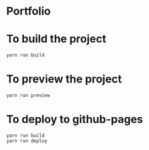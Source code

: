 # Portfolio 

# To build the project
    yarn run build

# To preview the project
    yarn run preview

# To deploy to github-pages
    yarn run build
    yarn run deploy